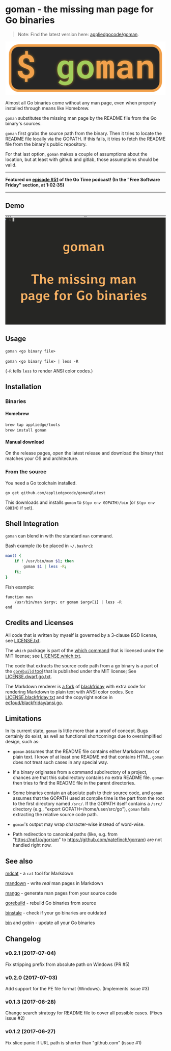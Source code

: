 # goman - the missing man page for Go binaries

> Note: Find the latest version here: [appliedgocode/goman](https://github.com/appliedgocode/goman). 

![goman logo](goman.png)

Almost all Go binaries come without any man page, even when properly installed through means like Homebrew.

`goman` substitutes the missing man page by the README file from the Go binary's sources.

`goman` first grabs the source path from the binary. Then it tries to locate the README file locally via the GOPATH. If this fails, it tries to fetch the README file from the binary's public repository. 

For that last option, `goman` makes a couple of assumptions about the location, but at least with github and gitlab, those assumptions should be valid.

- - -

**Featured on [episode #51](https://changelog.com/gotime/51) of the Go Time podcast! 
(In the "Free Software Friday" section, at 1:02:35)**

- - -

## Demo

![goman demo](goman.gif)


## Usage

    goman <go binary file>

    goman <go binary file> | less -R

(`-R` tells `less` to render ANSI color codes.)


## Installation 

### Binaries

#### Homebrew

```sh
brew tap appliedgo/tools
brew install goman
```

#### Manual download
On the release pages, open the latest release and download the binary that matches your OS and architecture.

### From the source

You need a Go toolchain installed.

    go get github.com/appliedgocode/goman@latest

This downloads and installs `goman` to `$(go env GOPATH)/bin` (or `$(go env GOBIN)` if set). 

## Shell Integration

`goman` can blend in with the standard `man` command. 

Bash example (to be placed in `~/.bashrc`):

```bash
man() { 
    if ! /usr/bin/man $1; then 
        goman $1 | less -R; 
    fi; 
}
```

Fish example:

```fish
function man
    /usr/bin/man $argv; or goman $argv[1] | less -R
end
```


## Credits and Licenses

All code that is written by myself is governed by a 3-clause BSD license, see [LICENSE.txt](https://github.com/christophberger/goman/blob/master/LICENSE.txt).

The `which` package is part of the [which command](https://github.com/bfontaine/which) that is licensed under the MIT license; see [LICENSE.which.txt](https://github.com/christophberger/goman/blob/master/LICENSE.which.txt).

The code that extracts the source code path from a go binary is a part of the [`gorebuild` tool](https://github.com/FiloSottile/gorebuild) that is published under the MIT license; See [LICENSE.dwarf.go.txt](https://github.com/christophberger/goman/blob/master/LICENSE.dwarf.go.txt).

The Markdown renderer is [a fork](https://github.com/ec1oud/blackfriday) of [blackfriday](https://github.com/russross/blackfriday) with extra code for rendering Markdown to plain text with ANSI color codes. See [LICENSE.blackfriday.txt](https://github.com/christophberger/goman/blob/master/LICENSE.blackfriday.txt) and the copyright notice in [ec1oud/blackfriday/ansi.go](https://github.com/christophberger/goman/blob/master/vendor/github.com/ec1oud/blackfriday/ansi.go).


## Limitations

In its current state, `goman` is little more than a proof of concept. Bugs certainly do exist, as well as functional shortcomings due to oversimplified design, such as:

* `goman` assumes that the README file contains either Markdown text or plain text. I know of at least one README.md that contains HTML. `goman` does not treat such cases in any special way.

* If a binary originates from a command subdirectory of a project, chances are that this subdirectory contains no extra README file. `goman` then tries to find the README file in the parent directories.

* Some binaries contain an absolute path to their source code, and `goman` assumes that the GOPATH used at compile time is the part from the root to the first directory named `/src/`. If the GOPATH itself contains a `/src/` directory (e.g., "export GOPATH=/home/user/src/go"), `goman` fails extracting the relative source code path.

* `goman`'s output may wrap character-wise instead of word-wise.

* Path redirection to canonical paths (like, e.g. from "https://npf.io/gorram" to https://github.com/natefinch/gorram) are not handled right now.


## See also

[mdcat](https://github.com/ec1oud/mdcat) - a `cat` tool for Markdown

[mandown](https://github.com/driusan/mandown) - write *real* man pages in Markdown

[mango](https://github.com/slyrz/mango) - generate man pages from your source code

[gorebuild](https://github.com/FiloSottile/gorebuild) - rebuild Go binaries from source

[binstale](https://github.com/shurcooL/binstale) - check if your go binaries are outdated

[bin](https://github.com/rjeczalik/bin) and gobin - update all your Go binaries


## Changelog

### v0.2.1 (2017-07-04)

Fix stripping prefix from absolute path on Windows (PR #5)

### v0.2.0 (2017-07-03)

Add support for the PE file format (Windows). (Implements issue #3)

### v0.1.3 (2017-06-28)

Change search strategy for README file to cover all possible cases. (Fixes issue #2)

### v0.1.2 (2017-06-27)

Fix slice panic if URL path is shorter than "github.com" (issue #1)
